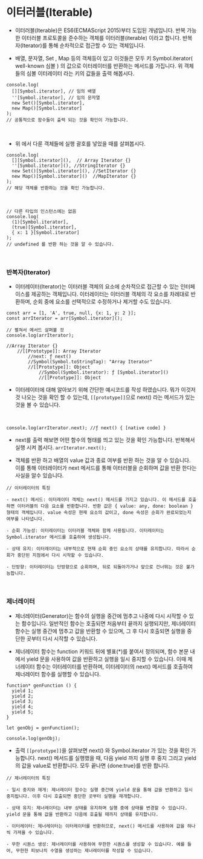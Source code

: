 # 이터러블(Iterable)

- 이터러블(Iterable)은 ES6(ECMAScript 2015)부터 도입된 개념입니다. 반복 가능한 이터러블 프로토콜을 준수하는 객체를 이터러블(iterable) 이라고 합니다. 반복자(Iterator)를 통해 순차적으로 접근할 수 있는 객체입니다.

- 배열, 문자열, Set , Map 등의 객체등이 있고 이것들은 모두 키 Symbol.iterator( well-known 심볼 ) 의 값으로 이터레이터를 반환하는 메서드를 가집니다. 위 객체들의 심볼 이터레이터 라는 키의 값들을 출력 해봅시다.

```
console.log(
  [][Symbol.iterator], // 임의 배열
  ''[Symbol.iterator], // 임의 문자열
  new Set()[Symbol.iterator], 
  new Map()[Symbol.iterator]  
);
// 공통적으로 함수들이 출력 되는 것을 확인이 가능합니다. 
```
<br>

- 위 에서 다룬 객체들에 실행 괄호를 넣었을 때를 살펴봅시다.

```
console.log(
  [][Symbol.iterator](),  // Array Iterator {} 
  ''[Symbol.iterator](), //StringIterator {}
  new Set()[Symbol.iterator](), //SetIterator {}
  new Map()[Symbol.iterator]()  //MapIterator {}
);
// 해당 객체를 반환하는 것을 확인 가능합니다.
```

<br>

```
// 다른 타입의 인스턴스에는 없음
console.log(
  (1)[Symbol.iterator],
  (true)[Symbol.iterator],
  { x: 1 }[Symbol.iterator]
);
// undefined 를 반환 하는 것을 알 수 있습니다.
```

<br>

### 반복자(Iterator)

- 이터레이터(Iterator)는 이터러블 객체의 요소에 순차적으로 접근할 수 있는 인터페이스를 제공하는 객체입니다. 이터레이터는 이터러블 객체의 각 요소를 차례대로 반환하며, 순회 중에 요소를 선택적으로 수정하거나 제거할 수도 있습니다.

```
const arr = [1, 'A', true, null, {x: 1, y: 2 }];
const arrIterator = arr[Symbol.iterator]();

// 펼쳐서 메서드 살펴볼 것
console.log(arrIterator);

//Array Iterator {}
	//[[Prototype]]: Array Iterator
		//next: ƒ next()
		//Symbol(Symbol.toStringTag): "Array Iterator"
		//[[Prototype]]: Object
			//Symbol(Symbol.iterator): ƒ [Symbol.iterator]()
			//[[Prototype]]: Object
```

- 이터레이터에 대해 알아보기 위해 간단한 예시코드를 작성 하였습니다. 뭐가 이것저것 나오는 것을 확인 할 수 있는데, `[[prototype]]`으로 next() 라는 메서드가 있는 것을 볼 수 있습니다.

<br>

```
console.log(arrIterator.next); //ƒ next() { [native code] }
```

- next를 출력 해보면 어떤 함수의 형태를 띄고 있는 것을 확인 가능합니다. 반복해서 실행 시켜 봅시다. `arrIterator.next();`

- 객체를 반환 하고 배열의 value 값과 종료 여부를 반환 하는 것을 알 수 있습니다. 이를 통해 이터레이터가 next 메서드를 통해 이터러블을 순회하며 값을 반환 한다는 사실을 알수 있습니다.

```
// 이터레이터의 특징

- next() 메서드: 이터레이터 객체는 next() 메서드를 가지고 있습니다. 이 메서드를 호출하면 이터러블의 다음 요소를 반환합니다. 반환 값은 { value: any, done: boolean } 형태의 객체입니다. value 속성은 현재 요소의 값이고, done 속성은 순회가 완료되었는지 여부를 나타냅니다.

- 순회 가능성: 이터레이터는 이터러블 객체와 함께 사용됩니다. 이터레이터는 Symbol.iterator 메서드를 호출하여 생성됩니다.

- 상태 유지: 이터레이터는 내부적으로 현재 순회 중인 요소의 상태를 유지합니다. 따라서 순회가 중단된 지점에서 다시 시작할 수 있습니다.

- 단방향: 이터레이터는 단방향으로 순회하며, 뒤로 되돌아가거나 앞으로 건너뛰는 것은 불가능합니다.
```

<br>

### 제너레이터

- 제너레이터(Generator)는 함수의 실행을 중간에 멈추고 나중에 다시 시작할 수 있는 함수입니다. 일반적인 함수는 호출되면 처음부터 끝까지 실행되지만, 제너레이터 함수는 실행 중간에 멈추고 값을 반환할 수 있으며, 그 후 다시 호출되면 실행을 중단한 곳부터 다시 시작할 수 있습니다.

- 제너레이터 함수는 function 키워드 뒤에 별표(*)를 붙여서 정의되며, 함수 본문 내에서 yield 문을 사용하여 값을 반환하고 실행을 일시 중지할 수 있습니다. 이때 제너레이터 함수는 이터레이터를 반환하며, 이터레이터의 next() 메서드를 호출하여 제너레이터 함수를 실행할 수 있습니다.

```
function* genFunction () {
  yield 1;
  yield 2;
  yield 3;
  yield 4;
  yield 5;
}

let genObj = genFunction();

console.log(genObj);
```

- 출력 `[[prototype]]`을 살펴보면 next() 와 Symbol.iterator 가 있는 것을 확인 가능합니다. next() 메서드를 실행했을 때, 다음 yield 까지 실행 후 중지 그리고 yield 의 값을 value로 반환합니다. 모두 끝나면 {done:true}를 반환 합니다.

```
// 제너레이터의 특징

- 일시 중지와 재개: 제너레이터 함수는 실행 중간에 yield 문을 통해 값을 반환하고 일시 중지됩니다. 이후 다시 호출되면 중단한 곳부터 실행을 재개합니다.

- 상태 유지: 제너레이터는 내부 상태를 유지하며 실행 중에 상태를 변경할 수 있습니다. yield 문을 통해 값을 반환하고 다음에 호출될 때까지 상태를 유지합니다.

- 이터레이터: 제너레이터는 이터레이터를 반환하므로, next() 메서드를 사용하여 값을 하나씩 가져올 수 있습니다.

- 무한 시퀀스 생성: 제너레이터를 사용하여 무한한 시퀀스를 생성할 수 있습니다. 예를 들어, 무한한 피보나치 수열을 생성하는 제너레이터를 작성할 수 있습니다.
```
